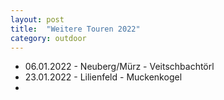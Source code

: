 ```yaml
---
layout: post
title:  "Weitere Touren 2022"
category: outdoor
---
```

* 06.01.2022 - Neuberg/Mürz - Veitschbachtörl
* 23.01.2022 - Lilienfeld - Muckenkogel
* 
